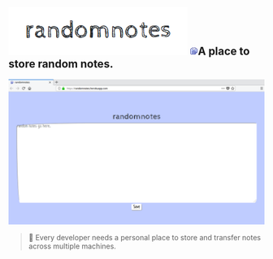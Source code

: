 ## ![randomnotes-title](https://raw.githubusercontent.com/carlcorder/randomnotes/master/img/randomnotes-title.png) ![favicon](https://raw.githubusercontent.com/carlcorder/randomnotes/master/img/randomnotes.gif)A place to store random notes.

![demo](https://raw.githubusercontent.com/carlcorder/randomnotes/master/img/randomnotes.png)

> 💜 Every developer needs a personal place to store and transfer notes across multiple machines.
